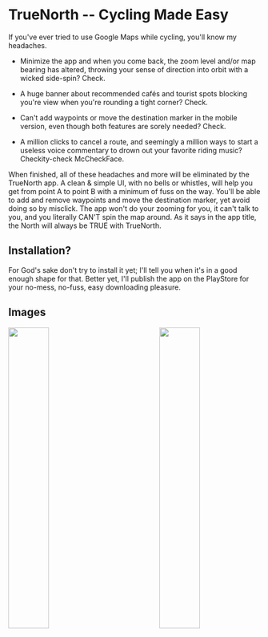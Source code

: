 # TrueNorth -- Cycling Made Easy

If you've ever tried to use Google Maps while cycling, you'll know my headaches.

* Minimize the app and when you come back, the zoom level and/or map bearing has altered, throwing your sense of direction into orbit with a wicked side-spin? Check.

* A huge banner about recommended cafés and tourist spots blocking you're view when you're rounding a tight corner? Check.

* Can't add waypoints or move the destination marker in the mobile version, even though both features are sorely needed? Check.

* A million clicks to cancel a route, and seemingly a million ways to start a useless voice commentary to drown out your favorite riding music? Checkity-check McCheckFace.

When finished, all of these headaches and more will be eliminated by the TrueNorth app. 
A clean & simple UI, with no bells or whistles, will help you get from point A to point B with a minimum of fuss on the way.
You'll be able to add and remove waypoints and move the destination marker, yet avoid doing so by misclick. The app won't do your zooming for
you, it can't talk to you, and you literally CAN'T spin the map around. As it says in the app title, the North will always be TRUE with TrueNorth.

## Installation?

For God's sake don't try to install it yet; I'll tell you when it's in a good enough shape for that. Better yet, I'll publish the app on the PlayStore for your no-mess, no-fuss, easy downloading pleasure.

## Images

<img align="left" width="40%" height="600" src="https://i.imgur.com/Cgiuzb7.jpg">
<img align="right" width="40%" height="600" src="https://i.imgur.com/nrE57e6.jpg">
